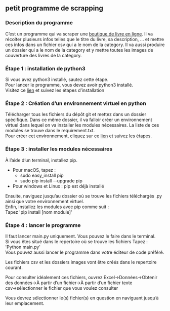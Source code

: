 ## petit programme de scrapping

### Description du programme
C’est un programme qui va scraper une [boutique de livre en ligne](http://books.toscrape.com/).
Il va récolter plusieurs infos telles que le titre du livre,
sa description, ... et mettre ces infos dans un fichier csv qui a le nom de la category.
Il va aussi produire un dossier qui a le nom de la category
et y mettre toutes les images de couverture des livres de la category.

### Étape 1 : installation de python3
Si vous avez python3 installé, sautez cette étape.  
Pour lancer le programme, vous devez avoir python3 installé.  
Visitez ce [lien](https://www.python.org/downloads/) et suivez les étapes d’installation

### Étape 2 : Création d’un environnement virtuel en python
Télécharger tous les fichiers du dépôt git et mettez dans un dossier spécifique.
Dans ce même dossier, il va falloir créer un environnement virtuel dans lequel
on va installer les modules nécessaires. 
La liste de ces modules se trouve dans le requirement.txt.  
Pour créer cet environnement, cliquez sur ce [lien](https://docs.python.org/fr/3/library/venv.html) et suivez les 
étapes.

### Étape 3 : installer les modules nécessaires
À l’aide d’un terminal, installez pip. 
* Pour macOS, tapez : 
  - sudo easy_install pip
  - sudo pip install --upgrade pip
* Pour windows et Linux : pip est déjà installé

Ensuite, naviguez jusqu’au dossier où se trouve 
les fichiers téléchargés .py ainsi que votre environnement virtuel.  
Enfin, installez les modules avec pip comme suit :  
Tapez 'pip install [nom module]'

### Étape 4 : lancer le programme
Il faut lancer main.py uniquement.
Vous pouvez le faire dans le terminal.  
Si vous êtes situé dans le repertoire où se trouve les fichiers 
Tapez : 'Python main.py'  
Vous pouvez aussi lancer le programme dans votre éditeur
de code préféré.

Les fichiers csv et les dossiers images vont être
créés dans le repertoire courant.

Pour consulter idéalement ces fichiers, ouvrez
Excel→Données→Obtenir des données→À partir d’un fichier→À partir d’un fichier texte csv→sélectionner le fichier
que vous voulez consulter

Vous devrez sélectionner le(s) fichier(s) en question en naviguant
jusqu’à leur emplacement. 